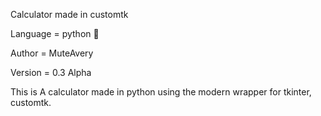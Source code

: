 Calculator made in customtk 

Language = python 🐍

Author = MuteAvery

Version = 0.3 Alpha 

This is A calculator made in python using the modern wrapper for tkinter, customtk.
